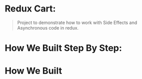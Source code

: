 # Redux Cart:
> Project to demonstrate how to work with Side Effects and Asynchronous code in redux.

# How We Built Step By Step:
# How We Built
